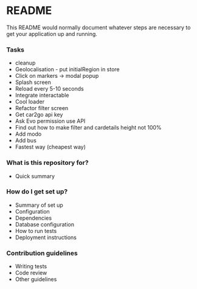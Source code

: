 # README #

This README would normally document whatever steps are necessary to get your application up and running.

### Tasks ###
* cleanup
* Geolocalisation - put initialRegion in store
* Click on markers -> modal popup
* Splash screen
* Reload every 5-10 seconds
* Integrate interactable
* Cool loader
* Refactor filter screen
* Get car2go api key
* Ask Evo permission use API
* Find out how to make filter and cardetails height not 100%
* Add modo
* Add bus
* Fastest way (cheapest way)

### What is this repository for? ###

* Quick summary

### How do I get set up? ###

* Summary of set up
* Configuration
* Dependencies
* Database configuration
* How to run tests
* Deployment instructions

### Contribution guidelines ###

* Writing tests
* Code review
* Other guidelines
